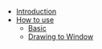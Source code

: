  - [Introduction](intro.md)
 - [How to use](howto.md)
    - [Basic](basic.md)
    - [Drawing to Window](window.md)